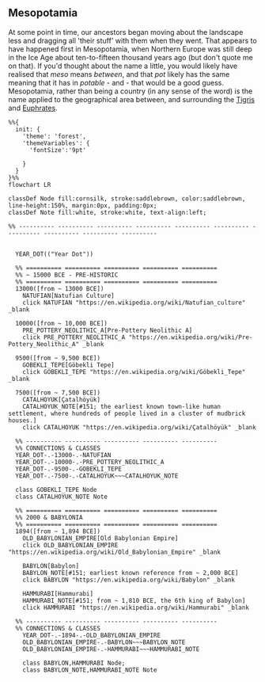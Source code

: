 ## Mesopotamia
At some point in time, our ancestors began moving about the landscape less and dragging all 'their stuff' with them when they went.
That appears to have happened first in Mesopotamia, when Northern Europe was still deep in the Ice Age about ten-to-fifteen thousand years ago (but don't quote me on that). 
If you'd thought about the name a little, you would likely have realised that _meso_ means _between_, and that _pot_ likely has the same meaning that it has in _potable_ - and - that would be a good guess. 
Mesopotamia, rather than being a country (in any sense of the word) is the name applied to the geographical area between, and surrounding the
[Tigris](https://en.wikipedia.org/wiki/Tigris) and [Euphrates](https://en.wikipedia.org/wiki/Euphrates).

```mermaid
%%{
  init: {
    'theme': 'forest',
    'themeVariables': {
      'fontSize':'9pt'

    }
  }
}%%
flowchart LR

classDef Node fill:cornsilk, stroke:saddlebrown, color:saddlebrown, line-height:150%, margin:0px, padding:0px;
classDef Note fill:white, stroke:white, text-align:left;

%% ---------- ---------- ---------- ---------- ---------- ---------- ---------- ---------- ---------- ----------


  YEAR_DOT(("Year Dot"))

  %% ========== ========== ========== ========== ==========
  %% ~ 15000 BCE - PRE-HISTORIC
  %% ========== ========== ========== ========== ==========
  13000([from ~ 13000 BCE])
    NATUFIAN[Natufian Culture]
    click NATUFIAN "https://en.wikipedia.org/wiki/Natufian_culture" _blank

  10000([from ~ 10,000 BCE])
    PRE_POTTERY_NEOLITHIC_A[Pre-Pottery Neolithic A]
    click PRE_POTTERY_NEOLITHIC_A "https://en.wikipedia.org/wiki/Pre-Pottery_Neolithic_A" _blank

  9500([from ~ 9,500 BCE])
    GOBEKLI_TEPE[Göbekli Tepe]
    click GOBEKLI_TEPE "https://en.wikipedia.org/wiki/Göbekli_Tepe" _blank

  7500([from ~ 7,500 BCE])
    CATALHOYUK[Çatalhöyük]
    CATALHOYUK_NOTE[#151; the earliest known town-like human settlement, where hundreds of people lived in a cluster of mudbrick houses.]
    click CATALHOYUK "https://en.wikipedia.org/wiki/Çatalhöyük" _blank

  %% ---------- ---------- ---------- ---------- ----------
  %% CONNECTIONS & CLASSES
  YEAR_DOT-.-13000-.-NATUFIAN
  YEAR_DOT-.-10000-.-PRE_POTTERY_NEOLITHIC_A
  YEAR_DOT-.-9500-.-GOBEKLI_TEPE
  YEAR_DOT-.-7500-.-CATALHOYUK~~~CATALHOYUK_NOTE

  class GOBEKLI_TEPE Node
  class CATALHOYUK_NOTE Note

  %% ========== ========== ========== ========== ==========
  %% 2000 & BABYLONIA
  %% ========== ========== ========== ========== ==========
  1894([from ~ 1,894 BCE])
    OLD_BABYLONIAN_EMPIRE[Old Babylonian Empire]
    click OLD_BABYLONIAN_EMPIRE "https://en.wikipedia.org/wiki/Old_Babylonian_Empire" _blank

    BABYLON[Babylon]
    BABYLON_NOTE[#151; earliest known reference from ~ 2,000 BCE]
    click BABYLON "https://en.wikipedia.org/wiki/Babylon" _blank

    HAMMURABI[Hammurabi]
    HAMMURABI_NOTE[#151; from ~ 1,810 BCE, the 6th king of Babylon]
    click HAMMURABI "https://en.wikipedia.org/wiki/Hammurabi" _blank

  %% ---------- ---------- ---------- ---------- ----------
  %% CONNECTIONS & CLASSES
    YEAR_DOT-.-1894-.-OLD_BABYLONIAN_EMPIRE
    OLD_BABYLONIAN_EMPIRE-.-BABYLON~~~BABYLON_NOTE
    OLD_BABYLONIAN_EMPIRE-.-HAMMURABI~~~HAMMURABI_NOTE

    class BABYLON,HAMMURABI Node;
    class BABYLON_NOTE,HAMMURABI_NOTE Note
